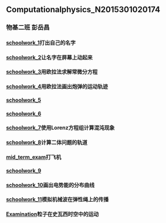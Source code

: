 ## Computationalphysics_N2015301020174
### 物基二班 彭岳昌

#### [schoolwork_1](https://github.com/pycll/computationalphysics_N2015301020174/blob/master/schoolwork_1/schoolwork_1.py)打出自己的名字

#### [schoolwork_2](https://github.com/pycll/computationalphysics_N2015301020174/blob/master/schoolwork_1/schoolwork_2.py)让名字在屏幕上动起来

#### [schoolwork_3](https://github.com/pycll/computationalphysics_N2015301020174/tree/master/schoolwork_3)用欧拉法求解常微分方程

#### [schoolwork_4](https://github.com/pycll/computationalphysics_N2015301020174/tree/master/schoolwork_4)用欧拉法画出炮弹的运动轨迹

#### [schoolwork_5](https://github.com/pycll/computationalphysics_N2015301020174/tree/master/schoolwork_5)

#### [schoolwork_6](https://github.com/pycll/computationalphysics_N2015301020174/blob/master/schoolwork_6)

#### [schoolwork_7](https://github.com/pycll/computationalphysics_N2015301020174/blob/master/schoolwork_7/README.md)使用Lorenz方程组计算混沌现象

#### [schoolwork_8](https://github.com/pycll/computationalphysics_N2015301020174/blob/master/schoolwork_8/README.md)计算二体问题的轨道
#### [mid_term_exam](https://github.com/pycll/computationalphysics_N2015301020174/tree/master/mid_term_exam)打飞机
#### [schoolwork_9](https://github.com/pycll/computationalphysics_N2015301020174/blob/master/schoolwork_9/README.md)
#### [schoolwork_10](https://github.com/pycll/computationalphysics_N2015301020174/blob/master/schoolwork_10/README.md)画出电势能的分布曲线
#### [schoolwork_11](https://github.com/pycll/computationalphysics_N2015301020174/blob/master/schoolwork_11/README.md)模拟机械波在弹性绳上的传播
#### [Examination](https://github.com/pycll/computationalphysics_N2015301020174/blob/master/Examination/README.md)粒子在史瓦西时空中的运动
